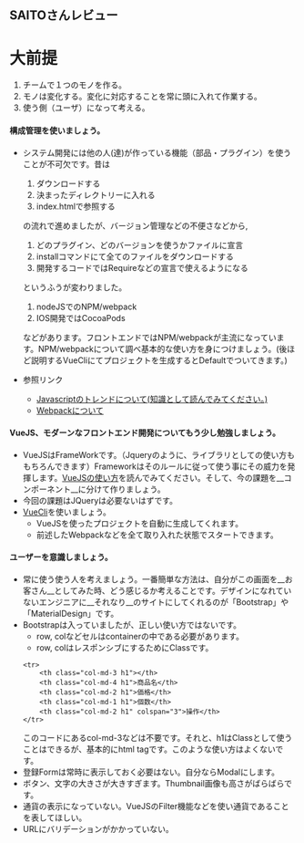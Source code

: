 ## SAITOさんレビュー

# 大前提
1. チームで１つのモノを作る。
2. モノは変化する。変化に対応することを常に頭に入れて作業する。
3. 使う側（ユーザ）になって考える。

#### 構成管理を使いましょう。
- システム開発には他の人(達)が作っている機能（部品・プラグイン）を使うことが不可欠です。昔は
  1. ダウンロードする
  2. 決まったディレクトリーに入れる
  3. index.htmlで参照する

  の流れで進めましたが、バージョン管理などの不便さなどから,
  1. どのプラグイン、どのバージョンを使うかファイルに宣言
  2. installコマンドにて全てのファイルをダウンロードする
  3. 開発するコードではRequireなどの宣言で使えるようになる

  というふうが変わりました。
  1. nodeJSでのNPM/webpack
  2. IOS開発ではCocoaPods

  などがあります。フロントエンドではNPM/webpackが主流になっています。NPM/webpackについて調べ基本的な使い方を身につけましょう。(後ほど説明するVueCliにてプロジェクトを生成するとDefaultでついてきます。)
- 参照リンク
  - [Javascriptのトレンドについて(知識として読んでみてください。)](http://qiita.com/shibukawa/items/31fa572ba48728054720)
  - [Webpackについて](http://qiita.com/yosisa/items/61cfd3ede598e194813b)
  
#### VueJS、モダーンなフロントエンド開発についてもう少し勉強しましょう。
- VueJSはFrameWorkです。（Jqueryのように、ライブラリとしての使い方ももちろんできます）Frameworkはそのルールに従って使う事にその威力を発揮します。[VueJSの使い方](https://jp.vuejs.org/v2/guide/)を読んでみてください。そして、今の課題を__コンポーネント__に分けて作りましょう。
- 今回の課題はJQueryは必要ないはずです。
- [VueCli](https://github.com/vuejs/vue-cli)を使いましょう。
  - VueJSを使ったプロジェクトを自動に生成してくれます。
  - 前述したWebpackなどを全て取り入れた状態でスタートできます。

#### ユーザーを意識しましょう。
- 常に使う使う人を考えましょう。一番簡単な方法は、自分がこの画面を__お客さん__としてみた時、どう感じるか考えることです。デザインになれていないエンジニアに__それなり__のサイトにしてくれるのが「Bootstrap」や「MaterialDesign」です。
- Bootstrapは入っていましたが、正しい使い方ではないです。
  - row, colなどセルはcontainerの中である必要があります。
  - row, colはレスポンシブにするためにClassです。
  ```
  <tr>
      <th class="col-md-3 h1"></th>
      <th class="col-md-4 h1">商品名</th>
      <th class="col-md-2 h1">価格</th>
      <th class="col-md-1 h1">個数</th>
      <th class="col-md-2 h1" colspan="3">操作</th>
  </tr>
  ```
  このコードにあるcol-md-3などは不要です。それと、h1はClassとして使うことはできるが、基本的にhtml tagです。このような使い方はよくないです。
- 登録Formは常時に表示しておく必要はない。自分ならModalにします。
- ボタン、文字の大きさが大きすぎます。Thumbnail画像も高さがばらばらです。
- 通貨の表示になっていない。VueJSのFilter機能などを使い通貨であることを表してほしい。
- URLにバリデーションがかかっていない。